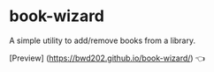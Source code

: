 # book-wizard

A simple utility to add/remove books from a library.

[Preview] (https://bwd202.github.io/book-wizard/) :point_left:
